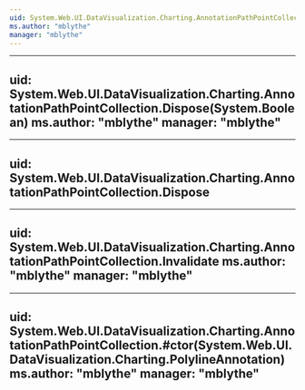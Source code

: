 ```yaml
---
uid: System.Web.UI.DataVisualization.Charting.AnnotationPathPointCollection
ms.author: "mblythe"
manager: "mblythe"
---
```


---
uid: System.Web.UI.DataVisualization.Charting.AnnotationPathPointCollection.Dispose(System.Boolean)
ms.author: "mblythe"
manager: "mblythe"
---

---
uid: System.Web.UI.DataVisualization.Charting.AnnotationPathPointCollection.Dispose
---

---
uid: System.Web.UI.DataVisualization.Charting.AnnotationPathPointCollection.Invalidate
ms.author: "mblythe"
manager: "mblythe"
---

---
uid: System.Web.UI.DataVisualization.Charting.AnnotationPathPointCollection.#ctor(System.Web.UI.DataVisualization.Charting.PolylineAnnotation)
ms.author: "mblythe"
manager: "mblythe"
---
